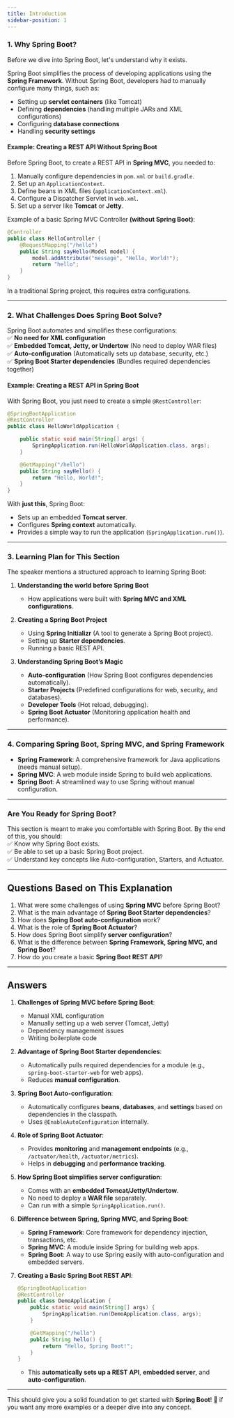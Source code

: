 ```yaml
---
title: Introduction
sidebar-position: 1
---
```


### **1. Why Spring Boot?**

Before we dive into Spring Boot, let's understand why it exists.

Spring Boot simplifies the process of developing applications using the **Spring
Framework**. Without Spring Boot, developers had to manually configure many
things, such as:

- Setting up **servlet containers** (like Tomcat)
- Defining **dependencies** (handling multiple JARs and XML configurations)
- Configuring **database connections**
- Handling **security settings**

#### **Example: Creating a REST API Without Spring Boot**

Before Spring Boot, to create a REST API in **Spring MVC**, you needed to:

1. Manually configure dependencies in `pom.xml` or `build.gradle`.
2. Set up an `ApplicationContext`.
3. Define beans in XML files (`applicationContext.xml`).
4. Configure a Dispatcher Servlet in `web.xml`.
5. Set up a server like **Tomcat** or **Jetty**.

Example of a basic Spring MVC Controller **(without Spring Boot)**:

```java
@Controller
public class HelloController {
    @RequestMapping("/hello")
    public String sayHello(Model model) {
        model.addAttribute("message", "Hello, World!");
        return "hello";
    }
}
```

In a traditional Spring project, this requires extra configurations.

---

### **2. What Challenges Does Spring Boot Solve?**

Spring Boot automates and simplifies these configurations:  
✅ **No need for XML configuration**  
✅ **Embedded Tomcat, Jetty, or Undertow** (No need to deploy WAR files)  
✅ **Auto-configuration** (Automatically sets up database, security, etc.)  
✅ **Spring Boot Starter dependencies** (Bundles required dependencies together)

#### **Example: Creating a REST API in Spring Boot**

With Spring Boot, you just need to create a simple `@RestController`:

```java
@SpringBootApplication
@RestController
public class HelloWorldApplication {

    public static void main(String[] args) {
        SpringApplication.run(HelloWorldApplication.class, args);
    }

    @GetMapping("/hello")
    public String sayHello() {
        return "Hello, World!";
    }
}
```

With **just this**, Spring Boot:

- Sets up an embedded **Tomcat server**.
- Configures **Spring context** automatically.
- Provides a simple way to run the application (`SpringApplication.run()`).

---

### **3. Learning Plan for This Section**

The speaker mentions a structured approach to learning Spring Boot:

1. **Understanding the world before Spring Boot**
   - How applications were built with **Spring MVC and XML configurations**.
2. **Creating a Spring Boot Project**

   - Using **Spring Initializr** (A tool to generate a Spring Boot project).
   - Setting up **Starter dependencies**.
   - Running a basic REST API.

3. **Understanding Spring Boot’s Magic**
   - **Auto-configuration** (How Spring Boot configures dependencies
     automatically).
   - **Starter Projects** (Predefined configurations for web, security, and
     databases).
   - **Developer Tools** (Hot reload, debugging).
   - **Spring Boot Actuator** (Monitoring application health and performance).

---

### **4. Comparing Spring Boot, Spring MVC, and Spring Framework**

- **Spring Framework**: A comprehensive framework for Java applications (needs
  manual setup).
- **Spring MVC**: A web module inside Spring to build web applications.
- **Spring Boot**: A streamlined way to use Spring without manual configuration.

---

### **Are You Ready for Spring Boot?**

This section is meant to make you comfortable with Spring Boot. By the end of
this, you should:  
✅ Know why Spring Boot exists.  
✅ Be able to set up a basic Spring Boot project.  
✅ Understand key concepts like Auto-configuration, Starters, and Actuator.

---

## **Questions Based on This Explanation**

1. What were some challenges of using **Spring MVC** before Spring Boot?
2. What is the main advantage of **Spring Boot Starter dependencies**?
3. How does **Spring Boot auto-configuration** work?
4. What is the role of **Spring Boot Actuator**?
5. How does Spring Boot simplify **server configuration**?
6. What is the difference between **Spring Framework, Spring MVC, and Spring
   Boot**?
7. How do you create a basic **Spring Boot REST API**?

---

## **Answers**

1. **Challenges of Spring MVC before Spring Boot**:

   - Manual XML configuration
   - Manually setting up a web server (Tomcat, Jetty)
   - Dependency management issues
   - Writing boilerplate code

2. **Advantage of Spring Boot Starter dependencies**:

   - Automatically pulls required dependencies for a module (e.g.,
     `spring-boot-starter-web` for web apps).
   - Reduces **manual configuration**.

3. **Spring Boot Auto-configuration**:

   - Automatically configures **beans**, **databases**, and **settings** based
     on dependencies in the classpath.
   - Uses `@EnableAutoConfiguration` internally.

4. **Role of Spring Boot Actuator**:

   - Provides **monitoring** and **management endpoints** (e.g.,
     `/actuator/health`, `/actuator/metrics`).
   - Helps in **debugging** and **performance tracking**.

5. **How Spring Boot simplifies server configuration**:

   - Comes with an **embedded Tomcat/Jetty/Undertow**.
   - No need to deploy a **WAR file** separately.
   - Can run with a simple `SpringApplication.run()`.

6. **Difference between Spring, Spring MVC, and Spring Boot**:

   - **Spring Framework**: Core framework for dependency injection,
     transactions, etc.
   - **Spring MVC**: A module inside Spring for building web apps.
   - **Spring Boot**: A way to use Spring easily with auto-configuration and
     embedded servers.

7. **Creating a Basic Spring Boot REST API**:

   ```java
   @SpringBootApplication
   @RestController
   public class DemoApplication {
       public static void main(String[] args) {
           SpringApplication.run(DemoApplication.class, args);
       }

       @GetMapping("/hello")
       public String hello() {
           return "Hello, Spring Boot!";
       }
   }
   ```

   - This **automatically sets up a REST API**, **embedded server**, and
     **auto-configuration**.

---

This should give you a solid foundation to get started with **Spring Boot**! 🚀
if you want any more examples or a deeper dive into any concept.
